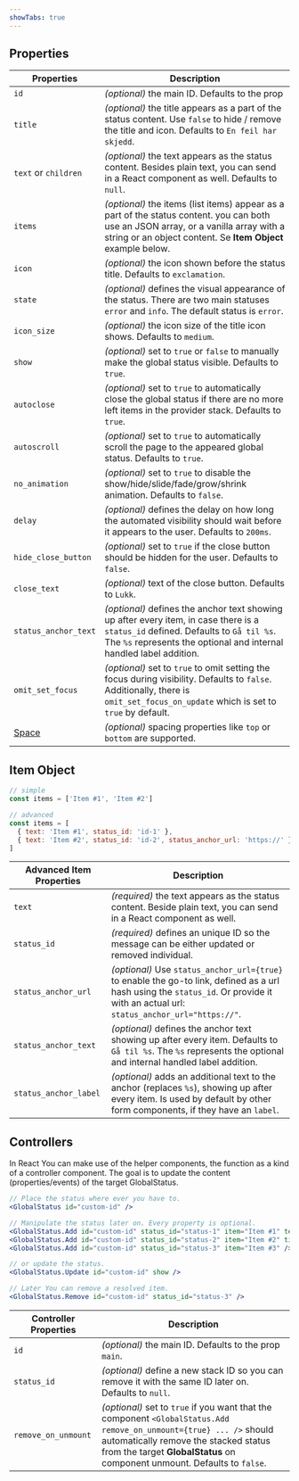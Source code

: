 ```yaml
---
showTabs: true
---
```


## Properties

| Properties                                  | Description                                                                                                                                                                                              |
| ------------------------------------------- | -------------------------------------------------------------------------------------------------------------------------------------------------------------------------------------------------------- |
| `id`                                        | _(optional)_ the main ID. Defaults to the prop                                                                                                                                                           |
| `title`                                     | _(optional)_ the title appears as a part of the status content. Use `false` to hide / remove the title and icon. Defaults to `En feil har skjedd`.                                                       |
| `text` or `children`                        | _(optional)_ the text appears as the status content. Besides plain text, you can send in a React component as well. Defaults to `null`.                                                                  |
| `items`                                     | _(optional)_ the items (list items) appear as a part of the status content. you can both use an JSON array, or a vanilla array with a string or an object content. Se **Item Object** example below.     |
| `icon`                                      | _(optional)_ the icon shown before the status title. Defaults to `exclamation`.                                                                                                                          |
| `state`                                     | _(optional)_ defines the visual appearance of the status. There are two main statuses `error` and `info`. The default status is `error`.                                                                 |
| `icon_size`                                 | _(optional)_ the icon size of the title icon shows. Defaults to `medium`.                                                                                                                                |
| `show`                                      | _(optional)_ set to `true` or `false` to manually make the global status visible. Defaults to `true`.                                                                                                    |
| `autoclose`                                 | _(optional)_ set to `true` to automatically close the global status if there are no more left items in the provider stack. Defaults to `true`.                                                           |
| `autoscroll`                                | _(optional)_ set to `true` to automatically scroll the page to the appeared global status. Defaults to `true`.                                                                                           |
| `no_animation`                              | _(optional)_ set to `true` to disable the show/hide/slide/fade/grow/shrink animation. Defaults to `false`.                                                                                               |
| `delay`                                     | _(optional)_ defines the delay on how long the automated visibility should wait before it appears to the user. Defaults to `200ms`.                                                                      |
| `hide_close_button`                         | _(optional)_ set to `true` if the close button should be hidden for the user. Defaults to `false`.                                                                                                       |
| `close_text`                                | _(optional)_ text of the close button. Defaults to `Lukk`.                                                                                                                                               |
| `status_anchor_text`                        | _(optional)_ defines the anchor text showing up after every item, in case there is a `status_id` defined. Defaults to `Gå til %s`. The `%s` represents the optional and internal handled label addition. |
| `omit_set_focus`                            | _(optional)_ set to `true` to omit setting the focus during visibility. Defaults to `false`. Additionally, there is `omit_set_focus_on_update` which is set to `true` by default.                        |
| [Space](/uilib/components/space/properties) | _(optional)_ spacing properties like `top` or `bottom` are supported.                                                                                                                                    |

## Item Object

```js
// simple
const items = ['Item #1', 'Item #2']

// advanced
const items = [
  { text: 'Item #1', status_id: 'id-1' },
  { text: 'Item #2', status_id: 'id-2', status_anchor_url: 'https://' },
]
```

| Advanced Item Properties | Description                                                                                                                                                                          |
| ------------------------ | ------------------------------------------------------------------------------------------------------------------------------------------------------------------------------------ |
| `text`                   | _(required)_ the text appears as the status content. Beside plain text, you can send in a React component as well.                                                                   |
| `status_id`              | _(required)_ defines an unique ID so the message can be either updated or removed individual.                                                                                        |
| `status_anchor_url`      | _(optional)_ Use `status_anchor_url={true}` to enable the go-to link, defined as a url hash using the `status_id`. Or provide it with an actual url: `status_anchor_url="https://"`. |
| `status_anchor_text`     | _(optional)_ defines the anchor text showing up after every item. Defaults to `Gå til %s`. The `%s` represents the optional and internal handled label addition.                     |
| `status_anchor_label`    | _(optional)_ adds an additional text to the anchor (replaces `%s`), showing up after every item. Is used by default by other form components, if they have an `label`.               |

## Controllers

In React You can make use of the helper components, the function as a kind of a controller component.
The goal is to update the content (properties/events) of the target GlobalStatus.

```jsx
// Place the status where ever you have to.
<GlobalStatus id="custom-id" />

// Manipulate the status later on. Every property is optional.
<GlobalStatus.Add id="custom-id" status_id="status-1" item="Item #1" text="New Text" />
<GlobalStatus.Add id="custom-id" status_id="status-2" item="Item #2" title="New Title" />
<GlobalStatus.Add id="custom-id" status_id="status-3" item="Item #3" />

// or update the status.
<GlobalStatus.Update id="custom-id" show />

// Later You can remove a resolved item.
<GlobalStatus.Remove id="custom-id" status_id="status-3" />
```

| Controller Properties | Description                                                                                                                                                                                                                              |
| --------------------- | ---------------------------------------------------------------------------------------------------------------------------------------------------------------------------------------------------------------------------------------- |
| `id`                  | _(optional)_ the main ID. Defaults to the prop `main`.                                                                                                                                                                                   |
| `status_id`           | _(optional)_ define a new stack ID so you can remove it with the same ID later on. Defaults to `null`.                                                                                                                                   |
| `remove_on_unmount`   | _(optional)_ set to `true` if you want that the component `<GlobalStatus.Add remove_on_unmount={true} ... />` should automatically remove the stacked status from the target **GlobalStatus** on component unmount. Defaults to `false`. |
